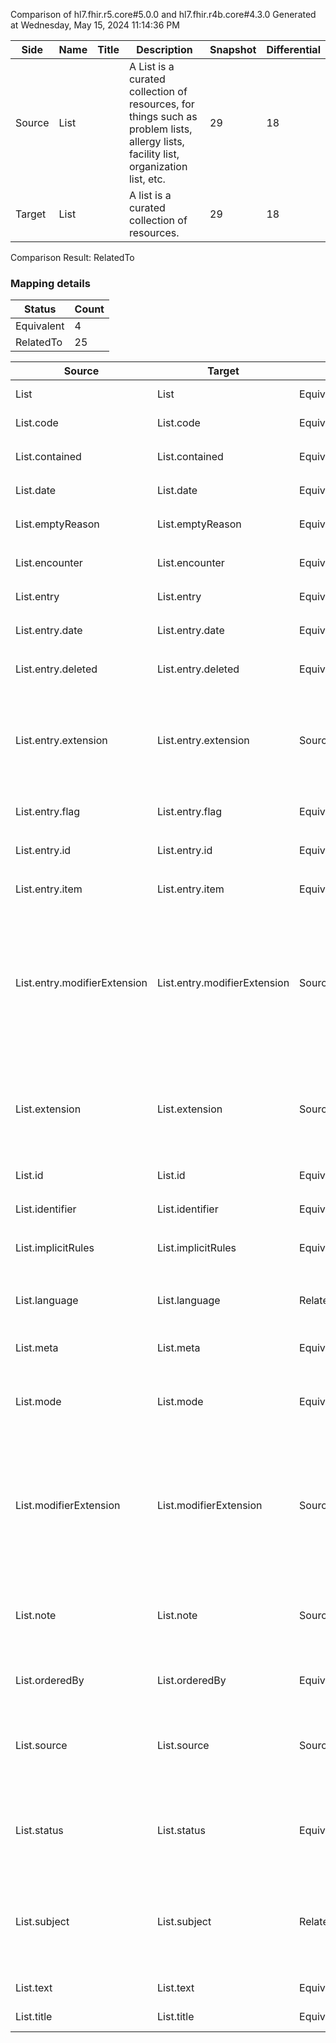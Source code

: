 Comparison of hl7.fhir.r5.core#5.0.0 and hl7.fhir.r4b.core#4.3.0
Generated at Wednesday, May 15, 2024 11:14:36 PM

| Side | Name | Title | Description | Snapshot | Differential |
| --- | --- | --- | --- | --- | --- |
| Source | List |  | A List is a curated collection of resources, for things such as problem lists, allergy lists, facility list, organization list, etc. | 29 | 18 |
| Target | List |  | A list is a curated collection of resources. | 29 | 18 |


Comparison Result: RelatedTo


### Mapping details

| Status | Count |
| ------ | ----- |
Equivalent | 4 |
RelatedTo | 25 |


| Source | Target | Status | Message |
| ------ | ------ | ------ | ------- |
| List | List | Equivalent | R5 `List` maps as Equivalent to R4B `List` |
| List.code | List.code | Equivalent | R5 `List.code` maps as Equivalent to R4B `List.code` |
| List.contained | List.contained | Equivalent | R5 `List.contained` maps as Equivalent to R4B `List.contained` |
| List.date | List.date | Equivalent | R5 `List.date` maps as Equivalent to R4B `List.date` |
| List.emptyReason | List.emptyReason | Equivalent | R5 `List.emptyReason` maps as Equivalent to R4B `List.emptyReason` |
| List.encounter | List.encounter | Equivalent | R5 `List.encounter` maps as Equivalent to R4B `List.encounter` |
| List.entry | List.entry | Equivalent | R5 `List.entry` maps as Equivalent to R4B `List.entry` |
| List.entry.date | List.entry.date | Equivalent | R5 `List.entry.date` maps as Equivalent to R4B `List.entry.date` |
| List.entry.deleted | List.entry.deleted | Equivalent | R5 `List.entry.deleted` maps as Equivalent to R4B `List.entry.deleted` |
| List.entry.extension | List.entry.extension | SourceIsBroaderThanTarget | R5 `List.entry.extension` maps as SourceIsBroaderThanTarget to R4B `List.entry.extension` - extension has change due to type change: R5 `extension` `Extension` maps as SourceIsBroaderThanTarget for R4B `extension` |
| List.entry.flag | List.entry.flag | Equivalent | R5 `List.entry.flag` maps as Equivalent to R4B `List.entry.flag` |
| List.entry.id | List.entry.id | Equivalent | R5 `List.entry.id` maps as Equivalent to R4B `List.entry.id` |
| List.entry.item | List.entry.item | Equivalent | R5 `List.entry.item` maps as Equivalent to R4B `List.entry.item` |
| List.entry.modifierExtension | List.entry.modifierExtension | SourceIsBroaderThanTarget | R5 `List.entry.modifierExtension` maps as SourceIsBroaderThanTarget to R4B `List.entry.modifierExtension` - modifierExtension has change due to type change: R5 `modifierExtension` `Extension` maps as SourceIsBroaderThanTarget for R4B `modifierExtension` |
| List.extension | List.extension | SourceIsBroaderThanTarget | R5 `List.extension` maps as SourceIsBroaderThanTarget to R4B `List.extension` - extension has change due to type change: R5 `extension` `Extension` maps as SourceIsBroaderThanTarget for R4B `extension` |
| List.id | List.id | Equivalent | R5 `List.id` maps as Equivalent to R4B `List.id` |
| List.identifier | List.identifier | Equivalent | R5 `List.identifier` maps as Equivalent to R4B `List.identifier` |
| List.implicitRules | List.implicitRules | Equivalent | R5 `List.implicitRules` maps as Equivalent to R4B `List.implicitRules` |
| List.language | List.language | RelatedTo | R5 `List.language` maps as RelatedTo to R4B `List.language` - language changed the binding strength from Required to Preferred |
| List.meta | List.meta | Equivalent | R5 `List.meta` maps as Equivalent to R4B `List.meta` |
| List.mode | List.mode | Equivalent | R5 `List.mode` maps as Equivalent to R4B `List.mode` - mode has compatible required binding for code type: http://hl7.org/fhir/ValueSet/list-mode|5.0.0 and http://hl7.org/fhir/ValueSet/list-mode|4.3.0 (Equivalent) |
| List.modifierExtension | List.modifierExtension | SourceIsBroaderThanTarget | R5 `List.modifierExtension` maps as SourceIsBroaderThanTarget to R4B `List.modifierExtension` - modifierExtension has change due to type change: R5 `modifierExtension` `Extension` maps as SourceIsBroaderThanTarget for R4B `modifierExtension` |
| List.note | List.note | SourceIsBroaderThanTarget | R5 `List.note` maps as SourceIsBroaderThanTarget to R4B `List.note` - note has change due to type change: R5 `note` `Annotation` maps as SourceIsBroaderThanTarget for R4B `note` |
| List.orderedBy | List.orderedBy | Equivalent | R5 `List.orderedBy` maps as Equivalent to R4B `List.orderedBy` |
| List.source | List.source | SourceIsBroaderThanTarget | R5 `List.source` maps as SourceIsBroaderThanTarget to R4B `List.source` - source has change due to type change: R5 `source` `Reference` maps as SourceIsBroaderThanTarget for R4B `source` |
| List.status | List.status | Equivalent | R5 `List.status` maps as Equivalent to R4B `List.status` - status has compatible required binding for code type: http://hl7.org/fhir/ValueSet/list-status|5.0.0 and http://hl7.org/fhir/ValueSet/list-status|4.3.0 (Equivalent) |
| List.subject | List.subject | RelatedTo | R5 `List.subject` maps as RelatedTo to R4B `List.subject` - subject changed from array to scalar (max cardinality from * to 1); subject has change due to type change: R5 `subject` `Reference` maps as RelatedTo for R4B `subject` |
| List.text | List.text | Equivalent | R5 `List.text` maps as Equivalent to R4B `List.text` |
| List.title | List.title | Equivalent | R5 `List.title` maps as Equivalent to R4B `List.title` |

